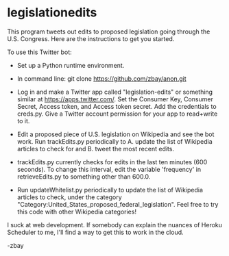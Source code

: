 legislationedits
================

This program tweets out edits to proposed legislation going through the U.S. Congress. Here are the instructions to get you started.

To use  this Twitter bot:

* Set up a Python runtime environment.

* In command line: git clone https://github.com/zbay/anon.git

* Log in and make a Twitter app called "legislation-edits" or something similar at https://apps.twitter.com/. Set the Consumer Key, Consumer Secret, Access token, and Access token secret. Add the credentials to creds.py. Give a Twitter account permission for your app to read+write to it.

* Edit a proposed piece of U.S. legislation on Wikipedia and see the bot work.
Run trackEdits.py periodically to A. update the list of Wikipedia articles to check for and B. tweet the most recent edits.

* trackEdits.py currently checks for edits in the last ten minutes (600 seconds). To change this interval, edit the variable 'frequency' in retrieveEdits.py to something other than 600.0.

* Run updateWhitelist.py periodically to update the list of Wikipedia articles to check, under the category "Category:United_States_proposed_federal_legislation". Feel free to try this code with other Wikipedia categories!

I suck at web development. If somebody can explain the nuances of Heroku Scheduler to me, I'll find a way to get this to work in the cloud.

-zbay
